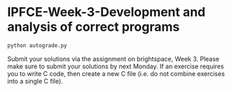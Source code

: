 # IPFCE-Week-3-Development and analysis of correct programs

```bash
python autograde.py
```

Submit your solutions via the assignment on brightspace, Week 3. Please make
sure to submit your solutions by next Monday. If an exercise requires you to write C
code, then create a new C file (i.e. do not combine exercises into a single C file).  
